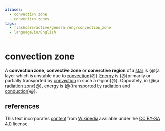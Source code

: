 ```yaml
---
aliases:
  - convection zone
  - convection zones
tags:
  - flashcard/active/general/eng/convection_zone
  - language/in/English
---
```


# convection zone

A __convection zone__, __convective zone__ or __convective region__ of a [star](star.md) is {@{a layer which is unstable due to [convection](convection.md)}@}. [Energy](energy.md) is {@{primarily or partially transported by [convection](convection%20(heat%20transfer).md) in such a region}@}. Oppositely, in {@{a [radiation zone](radiation%20zone.md)}@}, energy is {@{transported by [radiation](radiation.md) and [conduction](thermal%20conduction.md)}@}. <!--SR:!2025-01-05,140,310!2025-04-10,213,310!2025-03-13,182,310!2025-05-18,250,330-->

## references

This text incorporates [content](https://en.wikipedia.org/wiki/convection_zone) from [Wikipedia](Wikipedia.md) available under the [CC BY-SA 4.0](https://creativecommons.org/licenses/by-sa/4.0/) license.
